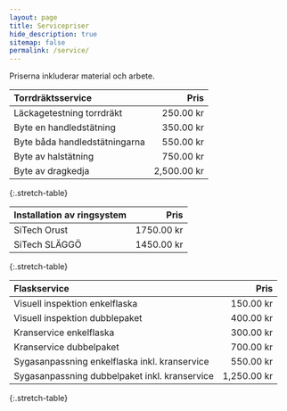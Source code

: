 ```yaml
---
layout: page
title: Servicepriser
hide_description: true
sitemap: false
permalink: /service/
---
```


Priserna inkluderar material och arbete.

| Torrdräktsservice             |        Pris |
| :---------------------------- | ----------: |
| Läckagetestning torrdräkt     |   250.00 kr |
| Byte en handledstätning       |   350.00 kr |
| Byte båda handledstätningarna |   550.00 kr |
| Byte av halstätning           |   750.00 kr |
| Byte av dragkedja             | 2,500.00 kr |
{:.stretch-table}

| Installation av ringsystem |       Pris |
| :------------------------- | ---------: |
| SiTech Orust               | 1750.00 kr |
| SiTech SLÄGGÖ              | 1450.00 kr |
{:.stretch-table}

| Flaskservice                                  |        Pris |
| :-------------------------------------------- | ----------: |
| Visuell inspektion enkelflaska                |   150.00 kr |
| Visuell inspektion dubblepaket                |   400.00 kr |
| Kranservice enkelflaska                       |   300.00 kr |
| Kranservice dubbelpaket                       |   700.00 kr |
| Sygasanpassning enkelflaska inkl. kranservice |   550.00 kr |
| Sygasanpassning dubbelpaket inkl. kranservice | 1,250.00 kr |
{:.stretch-table}
